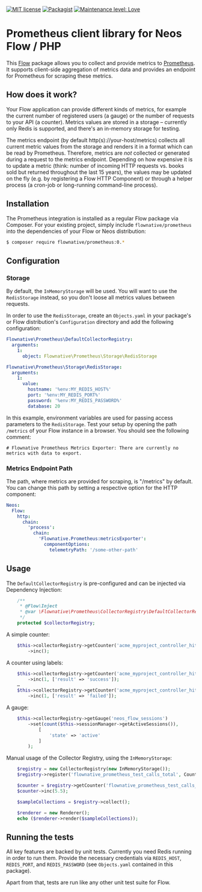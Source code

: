 [![MIT license](http://img.shields.io/badge/license-MIT-brightgreen.svg)](http://opensource.org/licenses/MIT)
[![Packagist](https://img.shields.io/packagist/v/flownative/prometheus.svg)](https://packagist.org/packages/flownative/prometheus)
[![Maintenance level: Love](https://img.shields.io/badge/maintenance-%E2%99%A1%E2%99%A1%E2%99%A1-ff69b4.svg)](https://www.flownative.com/en/products/open-source.html)

# Prometheus client library for Neos Flow / PHP

This [Flow](https://flow.neos.io) package allows you to collect and provide metrics to [Prometheus](https://www.prometheus.io). 
It supports client-side aggregation of metrics data and provides an endpoint for Prometheus for scraping these metrics.  

## How does it work?

Your Flow application can provide different kinds of metrics, for example the current number of registered users (a gauge) or 
the number of requests to your API (a counter). Metrics values are stored in a storage – currently only Redis is supported, and
there's an in-memory storage for testing.

The metrics endpoint (by default http(s)://your-host/metrics) collects all current metric values from the storage
and renders it in a format which can be read by Prometheus. Therefore, metrics are _not_ collected or generated during a request
to the metrics endpoint. Depending on how expensive it is to update a metric (think: number of incoming HTTP requests vs. books 
sold but returned throughout the last 15 years), the values may be updated on the fly (e.g. by registering a Flow HTTP Component)
or through a helper process (a cron-job or long-running command-line process).

## Installation

The Prometheus integration is installed as a regular Flow package via Composer. For your existing project, simply include 
`flownative/prometheus` into the dependencies of your Flow or Neos distribution:

```bash
$ composer require flownative/prometheus:0.*
```

## Configuration

### Storage

By default, the `InMemoryStorage` will be used. You will want to use the `RedisStorage` instead, so you don't loose all metrics
values between requests.

In order to use the `RedisStorage`, create an `Objects.yaml` in your package's or Flow distribution's `Configuration` directory
and add the following configuration:

```yaml
Flownative\Prometheus\DefaultCollectorRegistry:
  arguments:
    1:
      object: Flownative\Prometheus\Storage\RedisStorage

Flownative\Prometheus\Storage\RedisStorage:
  arguments:
    1:
      value:
        hostname: '%env:MY_REDIS_HOST%'
        port: '%env:MY_REDIS_PORT%'
        password: '%env:MY_REDIS_PASSWORD%'
        database: 20
```

In this example, environment variables are used for passing access parameters to the `RedisStorage`. Test your setup by opening the 
path `/metrics` of your Flow instance in a browser. You should see the following comment:

```
# Flownative Prometheus Metrics Exporter: There are currently no metrics with data to export.
```

### Metrics Endpoint Path

The path, where metrics are provided for scraping, is "/metrics" by default. You can change this path by setting a respective
option for the HTTP component:

```yaml
Neos:
  Flow:
    http:
      chain:
        'process':
          chain:
            'Flownative.Prometheus:metricsExporter':
              componentOptions:
                telemetryPath: '/some-other-path'
```

## Usage

The `DefaultCollectorRegistry` is pre-configured and can be injected via Dependency Injection:

```php
    /**
     * @Flow\Inject
     * @var \Flownative\Prometheus\CollectorRegistry\DefaultCollectorRegistry
     */
    protected $collectorRegistry;
```

A simple counter:

```php
    $this->collectorRegistry->getCounter('acme_myproject_controller_hits_total')
        ->inc();   
```

A counter using labels:

```php
    $this->collectorRegistry->getCounter('acme_myproject_controller_hits_total')
        ->inc(1, ['result' => 'success']);   
    …
    $this->collectorRegistry->getCounter('acme_myproject_controller_hits_total')
        ->inc(1, ['result' => 'failed']);   
```

A gauge:

```php
    $this->collectorRegistry->getGauge('neos_flow_sessions')
        ->set(count($this->sessionManager->getActiveSessions()),
            [
                'state' => 'active'
            ]
        );
```

Manual usage of the Collector Registry, using the `InMemoryStorage`:

````php
    $registry = new CollectorRegistry(new InMemoryStorage());
    $registry->register('flownative_prometheus_test_calls_total', Counter::TYPE, 'a test call counter', ['tests', 'counter']);

    $counter = $registry->getCounter('flownative_prometheus_test_calls_total');
    $counter->inc(5.5);

    $sampleCollections = $registry->collect();

    $renderer = new Renderer();
    echo ($renderer->render($sampleCollections));
````

## Running the tests

All key features are backed by unit tests. Currently you need Redis running in order to run them. Provide
the necessary credentials via `REDIS_HOST`, `REDIS_PORT`, and `REDIS_PASSWORD` (see `Objects.yaml` contained
in this package).

Apart from that, tests are run like any other unit test suite for Flow.
